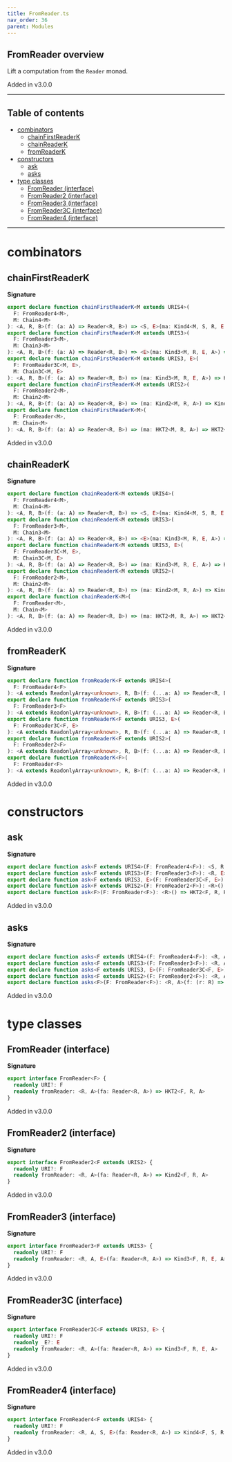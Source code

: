 ```yaml
---
title: FromReader.ts
nav_order: 36
parent: Modules
---
```


## FromReader overview

Lift a computation from the `Reader` monad.

Added in v3.0.0

---

<h2 class="text-delta">Table of contents</h2>

- [combinators](#combinators)
  - [chainFirstReaderK](#chainfirstreaderk)
  - [chainReaderK](#chainreaderk)
  - [fromReaderK](#fromreaderk)
- [constructors](#constructors)
  - [ask](#ask)
  - [asks](#asks)
- [type classes](#type-classes)
  - [FromReader (interface)](#fromreader-interface)
  - [FromReader2 (interface)](#fromreader2-interface)
  - [FromReader3 (interface)](#fromreader3-interface)
  - [FromReader3C (interface)](#fromreader3c-interface)
  - [FromReader4 (interface)](#fromreader4-interface)

---

# combinators

## chainFirstReaderK

**Signature**

```ts
export declare function chainFirstReaderK<M extends URIS4>(
  F: FromReader4<M>,
  M: Chain4<M>
): <A, R, B>(f: (a: A) => Reader<R, B>) => <S, E>(ma: Kind4<M, S, R, E, A>) => Kind4<M, S, R, E, A>
export declare function chainFirstReaderK<M extends URIS3>(
  F: FromReader3<M>,
  M: Chain3<M>
): <A, R, B>(f: (a: A) => Reader<R, B>) => <E>(ma: Kind3<M, R, E, A>) => Kind3<M, R, E, A>
export declare function chainFirstReaderK<M extends URIS3, E>(
  F: FromReader3C<M, E>,
  M: Chain3C<M, E>
): <A, R, B>(f: (a: A) => Reader<R, B>) => (ma: Kind3<M, R, E, A>) => Kind3<M, R, E, A>
export declare function chainFirstReaderK<M extends URIS2>(
  F: FromReader2<M>,
  M: Chain2<M>
): <A, R, B>(f: (a: A) => Reader<R, B>) => (ma: Kind2<M, R, A>) => Kind2<M, R, A>
export declare function chainFirstReaderK<M>(
  F: FromReader<M>,
  M: Chain<M>
): <A, R, B>(f: (a: A) => Reader<R, B>) => (ma: HKT2<M, R, A>) => HKT2<M, R, A>
```

Added in v3.0.0

## chainReaderK

**Signature**

```ts
export declare function chainReaderK<M extends URIS4>(
  F: FromReader4<M>,
  M: Chain4<M>
): <A, R, B>(f: (a: A) => Reader<R, B>) => <S, E>(ma: Kind4<M, S, R, E, A>) => Kind4<M, S, R, E, B>
export declare function chainReaderK<M extends URIS3>(
  F: FromReader3<M>,
  M: Chain3<M>
): <A, R, B>(f: (a: A) => Reader<R, B>) => <E>(ma: Kind3<M, R, E, A>) => Kind3<M, R, E, B>
export declare function chainReaderK<M extends URIS3, E>(
  F: FromReader3C<M, E>,
  M: Chain3C<M, E>
): <A, R, B>(f: (a: A) => Reader<R, B>) => (ma: Kind3<M, R, E, A>) => Kind3<M, R, E, B>
export declare function chainReaderK<M extends URIS2>(
  F: FromReader2<M>,
  M: Chain2<M>
): <A, R, B>(f: (a: A) => Reader<R, B>) => (ma: Kind2<M, R, A>) => Kind2<M, R, B>
export declare function chainReaderK<M>(
  F: FromReader<M>,
  M: Chain<M>
): <A, R, B>(f: (a: A) => Reader<R, B>) => (ma: HKT2<M, R, A>) => HKT2<M, R, B>
```

Added in v3.0.0

## fromReaderK

**Signature**

```ts
export declare function fromReaderK<F extends URIS4>(
  F: FromReader4<F>
): <A extends ReadonlyArray<unknown>, R, B>(f: (...a: A) => Reader<R, B>) => <S, E>(...a: A) => Kind4<F, S, R, E, B>
export declare function fromReaderK<F extends URIS3>(
  F: FromReader3<F>
): <A extends ReadonlyArray<unknown>, R, B>(f: (...a: A) => Reader<R, B>) => <E>(...a: A) => Kind3<F, R, E, B>
export declare function fromReaderK<F extends URIS3, E>(
  F: FromReader3C<F, E>
): <A extends ReadonlyArray<unknown>, R, B>(f: (...a: A) => Reader<R, B>) => (...a: A) => Kind3<F, R, E, B>
export declare function fromReaderK<F extends URIS2>(
  F: FromReader2<F>
): <A extends ReadonlyArray<unknown>, R, B>(f: (...a: A) => Reader<R, B>) => (...a: A) => Kind2<F, R, B>
export declare function fromReaderK<F>(
  F: FromReader<F>
): <A extends ReadonlyArray<unknown>, R, B>(f: (...a: A) => Reader<R, B>) => (...a: A) => HKT2<F, R, B>
```

Added in v3.0.0

# constructors

## ask

**Signature**

```ts
export declare function ask<F extends URIS4>(F: FromReader4<F>): <S, R, E>() => Kind4<F, S, R, E, R>
export declare function ask<F extends URIS3>(F: FromReader3<F>): <R, E>() => Kind3<F, R, E, R>
export declare function ask<F extends URIS3, E>(F: FromReader3C<F, E>): <R>() => Kind3<F, R, E, R>
export declare function ask<F extends URIS2>(F: FromReader2<F>): <R>() => Kind2<F, R, R>
export declare function ask<F>(F: FromReader<F>): <R>() => HKT2<F, R, R>
```

Added in v3.0.0

## asks

**Signature**

```ts
export declare function asks<F extends URIS4>(F: FromReader4<F>): <R, A, S, E>(f: (r: R) => A) => Kind4<F, S, R, E, A>
export declare function asks<F extends URIS3>(F: FromReader3<F>): <R, A, E>(f: (r: R) => A) => Kind3<F, R, E, A>
export declare function asks<F extends URIS3, E>(F: FromReader3C<F, E>): <R, A>(f: (r: R) => A) => Kind3<F, R, E, A>
export declare function asks<F extends URIS2>(F: FromReader2<F>): <R, A>(f: (r: R) => A) => Kind2<F, R, A>
export declare function asks<F>(F: FromReader<F>): <R, A>(f: (r: R) => A) => HKT2<F, R, A>
```

Added in v3.0.0

# type classes

## FromReader (interface)

**Signature**

```ts
export interface FromReader<F> {
  readonly URI?: F
  readonly fromReader: <R, A>(fa: Reader<R, A>) => HKT2<F, R, A>
}
```

Added in v3.0.0

## FromReader2 (interface)

**Signature**

```ts
export interface FromReader2<F extends URIS2> {
  readonly URI?: F
  readonly fromReader: <R, A>(fa: Reader<R, A>) => Kind2<F, R, A>
}
```

Added in v3.0.0

## FromReader3 (interface)

**Signature**

```ts
export interface FromReader3<F extends URIS3> {
  readonly URI?: F
  readonly fromReader: <R, A, E>(fa: Reader<R, A>) => Kind3<F, R, E, A>
}
```

Added in v3.0.0

## FromReader3C (interface)

**Signature**

```ts
export interface FromReader3C<F extends URIS3, E> {
  readonly URI?: F
  readonly _E?: E
  readonly fromReader: <R, A>(fa: Reader<R, A>) => Kind3<F, R, E, A>
}
```

Added in v3.0.0

## FromReader4 (interface)

**Signature**

```ts
export interface FromReader4<F extends URIS4> {
  readonly URI?: F
  readonly fromReader: <R, A, S, E>(fa: Reader<R, A>) => Kind4<F, S, R, E, A>
}
```

Added in v3.0.0
